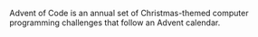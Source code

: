 Advent of Code is an annual set of Christmas-themed computer programming challenges that follow an Advent calendar.
